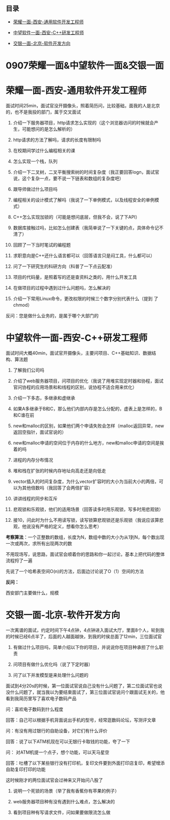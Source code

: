 ## 目录

*   [荣耀一面-西安-通用软件开发工程师](#荣耀一面-西安-通用软件开发工程师)

*   [中望软件一面-西安-C++研发工程师](#中望软件一面-西安-c研发工程师)

*   [交银一面-北京-软件开发方向](#交银一面-北京-软件开发方向)

# 0907荣耀一面&中望软件一面&交银一面

# 荣耀一面-西安-通用软件开发工程师

面试时间25min，面试官没开摄像头，照着简历问，比较基础，面我的人是北京的，也不是我投的部门，属于交叉面试

1.  介绍一下服务器项目，http请求怎么实现的（这个浏览器访问的时候就会产生，可能想问的是怎么解析的）

2.  http请求的方法了解吗，请求的长度有限制吗

3.  在校期间学过什么编程相关的课

4.  怎么实现一个栈，队列

5.  介绍一下二叉树，二叉平衡搜索树的时间复杂度（我正要回答logn，面试官说，这个复杂一点，要不说一下链表和数组的复杂度吧）

6.  跟导师做过什么项目吗

7.  编程相关的设计模式了解吗（我说了一下单例模式，以及线程安全的单例模式）

8.  C++怎么实现加锁的（可能是想问底层，但我不会，说了下API）

9.  数据库接触过吗，比如怎么创建表（我简单说了一下关键的点，具体命令记不清了）

10. 回顾了一下当时笔试的编程题

11. 求职意向是C++还什么语言都可以（回答语言只是闷工具，什么都可以）

12. 问了一下研究生的科研方向（科普了一下点云配准）

13. 项目的代码量，是照着写的还是查资料之类的，用什么开发工具

14. 在做项目的过程中遇到过什么问题吗，怎么解决的

15. 介绍一下常用Linux命令，更改权限的时候三个数字分别代表什么（提到 了chmod）

反问：您是做什么业务的，是属于哪个大部门的

# 中望软件一面-西安-C++研发工程师

面试时间大概40min，面试官开摄像头，主要问项目、C++基础知识、数据结构、算法题

1.  了解我们公司吗

2.  介绍了web服务器项目，问项目的优化（我说了用堆实现定时器和协程，面试官问协程的应用场景和和线程的区别，说协程不适合用来优化）

3.  介绍一下多态，多继承和虚继承

4.  如果A多继承于B和C，那么他们内部内存是怎么分配的，虚表上是怎样的，B和C谁在前

5.  new和malloc的区别，如果他们两个申请失败会怎样（malloc返回异常，new返回空指针，面试官说的）

6.  new和malloc申请的空间位于内存的什么地方，new和malloc申请的空间是挨着的吗

7.  进程的内存分布情况

8.  堆和栈在扩张的时候内存地址向高走还是向低走

9.  vector插入的时间复杂度，为什么vector扩容时的大小为当前大小的两倍，可以为其他倍数吗（我回答了会两倍扩容）

10. 讲讲线程的同步和互斥

11. 悲观锁和乐观锁，他们的适用场景（回答读多时用乐观锁，写多时用悲观锁）

12. 接10，问此时为什么不用读写锁，读写锁算悲观锁还是乐观锁（我说应该算悲观，他说没有严格的定义，想看你怎么思考）

**考察算法**：一个正整数的数组，长度为N，数组中数的大小为从1到N，每个数出现一次或两次，求所有出现两次的数

不用现场写，说思路，面试官会顺着你的思路和你一起讨论，基本上把代码的整体流程捋了一遍

先说了一个哈希表空间O(n)的方法，后面边讨论说了O（1）空间的方法

**反问：**

西安部门主要做什么，规模

# 交银一面-北京-软件开发方向

一次离谱的面试，约定时间下午4点钟，4点钟进入面试大厅，里面8个人，轮到我的时候已经6点半了，后面的人越面越快，到我的时侯总面了12min，三位面试官

1.  有做过什么项目吗，简单介绍以下你的项目，并说说你在项目种承担了什么职责

2.  问项目有做什么优化吗（说了下定时器）

3.  问了以下并发模型是来处理什么问题的

面试到4分20s的时候，第一位面试官说自己没有什么问题了，第二位面试官也说没什么问题了，就当我以为要结束面试了，第三位面试官说问个跟面试无关的，他看到我简历里写了喜欢电子数码产品

问：喜欢电子数码到什么程度

回答：自己可以根据手机背面说出手机的型号，经常逛数码论坛，写测评文章

问：有没有用过银行的自助设备，对它们有什么评价

回答：说了以下ATM机现在可以无银行卡取钱的功能，夸了一下

问： 对ATM机提一个点子，想个功能，可以天马星空

回答：吐槽了以下某些银行没有打印机，复印文件要到外面打印店复印，希望增添自助复印打印的功能

这时候刚才的两位面试官会过神来又开始问八股了

1.  说明一个死锁的场景（举了我有香蕉你有苹果的例子）

2.  web服务器项目种有没有遇到什么难点，怎么解决的

3.  看到项目种有写请求文件，问如果要做限流怎么做
